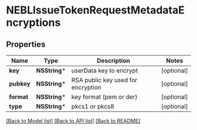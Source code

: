 # NEBLIssueTokenRequestMetadataEncryptions

## Properties
Name | Type | Description | Notes
------------ | ------------- | ------------- | -------------
**key** | **NSString*** | userData key to encrypt | [optional] 
**pubkey** | **NSString*** | RSA public key used for encryption | [optional] 
**format** | **NSString*** | key format (pem or der) | [optional] 
**type** | **NSString*** | pkcs1 or pkcs8 | [optional] 

[[Back to Model list]](../README.md#documentation-for-models) [[Back to API list]](../README.md#documentation-for-api-endpoints) [[Back to README]](../README.md)


